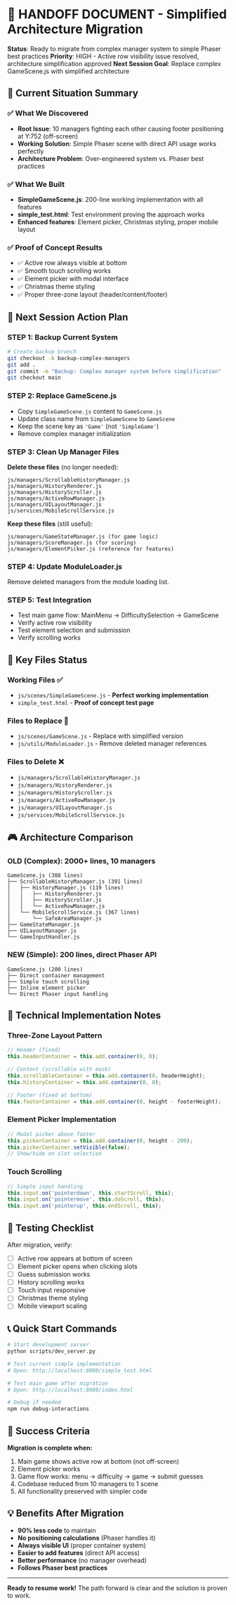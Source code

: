 # 🎯 HANDOFF DOCUMENT - Simplified Architecture Migration

**Status**: Ready to migrate from complex manager system to simple Phaser best practices
**Priority**: HIGH - Active row visibility issue resolved, architecture simplification approved
**Next Session Goal**: Replace complex GameScene.js with simplified architecture

## 🎯 Current Situation Summary

### ✅ **What We Discovered**
- **Root Issue**: 10 managers fighting each other causing footer positioning at Y:752 (off-screen)
- **Working Solution**: Simple Phaser scene with direct API usage works perfectly
- **Architecture Problem**: Over-engineered system vs. Phaser best practices

### ✅ **What We Built**
- **SimpleGameScene.js**: 200-line working implementation with all features
- **simple_test.html**: Test environment proving the approach works
- **Enhanced features**: Element picker, Christmas styling, proper mobile layout

### ✅ **Proof of Concept Results**
- ✅ Active row always visible at bottom
- ✅ Smooth touch scrolling works
- ✅ Element picker with modal interface
- ✅ Christmas theme styling
- ✅ Proper three-zone layout (header/content/footer)

## 🚀 Next Session Action Plan

### **STEP 1: Backup Current System**
```bash
# Create backup branch
git checkout -b backup-complex-managers
git add .
git commit -m "Backup: Complex manager system before simplification"
git checkout main
```

### **STEP 2: Replace GameScene.js**
- Copy `SimpleGameScene.js` content to `GameScene.js`
- Update class name from `SimpleGameScene` to `GameScene`
- Keep the scene key as `'Game'` (not `'SimpleGame'`)
- Remove complex manager initialization

### **STEP 3: Clean Up Manager Files**
**Delete these files** (no longer needed):
```
js/managers/ScrollableHistoryManager.js
js/managers/HistoryRenderer.js
js/managers/HistoryScroller.js
js/managers/ActiveRowManager.js
js/managers/UILayoutManager.js
js/services/MobileScrollService.js
```

**Keep these files** (still useful):
```
js/managers/GameStateManager.js (for game logic)
js/managers/ScoreManager.js (for scoring)
js/managers/ElementPicker.js (reference for features)
```

### **STEP 4: Update ModuleLoader.js**
Remove deleted managers from the module loading list.

### **STEP 5: Test Integration**
- Test main game flow: MainMenu → DifficultySelection → GameScene
- Verify active row visibility
- Test element selection and submission
- Verify scrolling works

## 📁 Key Files Status

### **Working Files** ✅
- `js/scenes/SimpleGameScene.js` - **Perfect working implementation**
- `simple_test.html` - **Proof of concept test page**

### **Files to Replace** 🔄
- `js/scenes/GameScene.js` - Replace with simplified version
- `js/utils/ModuleLoader.js` - Remove deleted manager references

### **Files to Delete** ❌
- `js/managers/ScrollableHistoryManager.js`
- `js/managers/HistoryRenderer.js`
- `js/managers/HistoryScroller.js`
- `js/managers/ActiveRowManager.js`
- `js/managers/UILayoutManager.js`
- `js/services/MobileScrollService.js`

## 🎮 Architecture Comparison

### **OLD (Complex)**: 2000+ lines, 10 managers
```
GameScene.js (388 lines)
├── ScrollableHistoryManager.js (391 lines)
│   ├── HistoryManager.js (119 lines)
│   │   ├── HistoryRenderer.js
│   │   ├── HistoryScroller.js
│   │   └── ActiveRowManager.js
│   └── MobileScrollService.js (367 lines)
│       └── SafeAreaManager.js
├── GameStateManager.js
├── UILayoutManager.js
└── GameInputHandler.js
```

### **NEW (Simple)**: 200 lines, direct Phaser API
```
GameScene.js (200 lines)
├── Direct container management
├── Simple touch scrolling
├── Inline element picker
└── Direct Phaser input handling
```

## 🔧 Technical Implementation Notes

### **Three-Zone Layout Pattern**
```javascript
// Header (fixed)
this.headerContainer = this.add.container(0, 0);

// Content (scrollable with mask)
this.scrollableContainer = this.add.container(0, headerHeight);
this.historyContainer = this.add.container(0, 0);

// Footer (fixed at bottom)
this.footerContainer = this.add.container(0, height - footerHeight);
```

### **Element Picker Implementation**
```javascript
// Modal picker above footer
this.pickerContainer = this.add.container(0, height - 200);
this.pickerContainer.setVisible(false);
// Show/hide on slot selection
```

### **Touch Scrolling**
```javascript
// Simple input handling
this.input.on('pointerdown', this.startScroll, this);
this.input.on('pointermove', this.doScroll, this);
this.input.on('pointerup', this.endScroll, this);
```

## 🧪 Testing Checklist

After migration, verify:
- [ ] Active row appears at bottom of screen
- [ ] Element picker opens when clicking slots
- [ ] Guess submission works
- [ ] History scrolling works
- [ ] Touch input responsive
- [ ] Christmas theme styling
- [ ] Mobile viewport scaling

## 📞 Quick Start Commands

```bash
# Start development server
python scripts/dev_server.py

# Test current simple implementation
# Open: http://localhost:8000/simple_test.html

# Test main game after migration
# Open: http://localhost:8000/index.html

# Debug if needed
npm run debug-interactions
```

## 🎯 Success Criteria

**Migration is complete when:**
1. Main game shows active row at bottom (not off-screen)
2. Element picker works
3. Game flow works: menu → difficulty → game → submit guesses
4. Codebase reduced from 10 managers to 1 scene
5. All functionality preserved with simpler code

## 💡 Benefits After Migration

- **90% less code** to maintain
- **No positioning calculations** (Phaser handles it)
- **Always visible UI** (proper container system)
- **Easier to add features** (direct API access)
- **Better performance** (no manager overhead)
- **Follows Phaser best practices**

---

**Ready to resume work!** The path forward is clear and the solution is proven to work.
